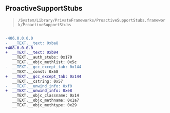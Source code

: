 ## ProactiveSupportStubs

> `/System/Library/PrivateFrameworks/ProactiveSupportStubs.framework/ProactiveSupportStubs`

```diff

-406.0.0.0.0
-  __TEXT.__text: 0xba8
+408.0.0.0.0
+  __TEXT.__text: 0xb94
   __TEXT.__auth_stubs: 0x170
   __TEXT.__objc_methlist: 0x5c
-  __TEXT.__gcc_except_tab: 0x144
   __TEXT.__const: 0x68
+  __TEXT.__gcc_except_tab: 0x144
   __TEXT.__cstring: 0x57
-  __TEXT.__unwind_info: 0xf0
+  __TEXT.__unwind_info: 0xe8
   __TEXT.__objc_classname: 0x14
   __TEXT.__objc_methname: 0x1a7
   __TEXT.__objc_methtype: 0x29

```
